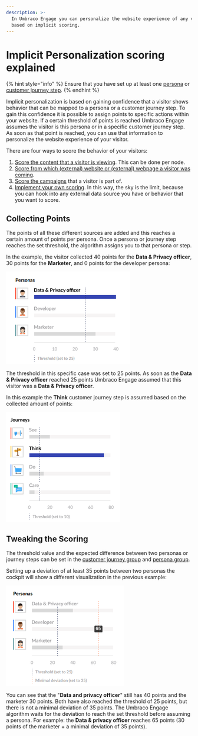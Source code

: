 ```yaml
---
description: >-
  In Umbraco Engage you can personalize the website experience of any visitor
  based on implicit scoring.
---
```


# Implicit Personalization scoring explained

{% hint style="info" %}
Ensure that you have set up at least one [persona](setting-up-personas.md) or [customer journey step](setting-up-the-customer-journey.md).
{% endhint %}

Implicit personalization is based on gaining confidence that a visitor shows behavior that can be mapped to a persona or a customer journey step. To gain this confidence it is possible to assign points to specific actions within your website. If a certain threshold of points is reached Umbraco Engage assumes the visitor is this persona or in a specific customer journey step. As soon as that point is reached, you can use that information to personalize the website experience of your visitor.

There are four ways to score the behavior of your visitors:

1. [Score the content that a visitor is viewing](content-scoring.md). This can be done per node.
2. [Score from which (external) website or (external) webpage a visitor was coming](referral-scoring.md).
3. [Score the campaigns](campaign-scoring.md) that a visitor is part of.
4. [Implement your own scoring](../../../developers/personalization/custom-scoring.md). In this way, the sky is the limit, because you can hook into any external data source you have or behavior that you want to score.

## Collecting Points

The points of all these different sources are added and this reaches a certain amount of points per persona. Once a persona or journey step reaches the set threshold, the algorithm assigns you to that persona or step.

In the example, the visitor collected 40 points for the **Data & Privacy officer**, 30 points for the **Marketer**, and 0 points for the developer persona:

![Persona scoring example showing points for Data & Privacy Officer](../../../.gitbook/assets/engage-persona-scoring.png)

The threshold in this specific case was set to 25 points. As soon as the **Data & Privacy officer** reached 25 points Umbraco Engage assumed that this visitor was a **Data & Privacy officer**.

In this example the **Think** customer journey step is assumed based on the collected amount of points:

![Customer journey step 'Think' assumed based on the collected points.](../../../.gitbook/assets/engage-journey-scoring.png)

## Tweaking the Scoring

The threshold value and the expected difference between two personas or journey steps can be set in the [customer journey group](setting-up-the-customer-journey.md) and [persona group](setting-up-personas.md).

Setting up a deviation of at least 35 points between two personas the cockpit will show a different visualization in the previous example:

![Persona scoring showing minimal deviation and the algorithm waiting for the threshold to be reached](../../../.gitbook/assets/engage-persona-scoring-with-minimal-deviation.png)

You can see that the "**Data and privacy officer**" still has 40 points and the marketer 30 points. Both have also reached the threshold of 25 points, but there is not a minimal deviation of 35 points. The Umbraco Engage algorithm waits for the deviation to reach the set threshold before assuming a persona. For example: the **Data & privacy officer** reaches 65 points (30 points of the marketer + a minimal deviation of 35 points).
